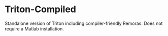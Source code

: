 # Triton-Compiled
Standalone version of Triton including compiler-friendly Remoras. Does not require a Matlab installation.
